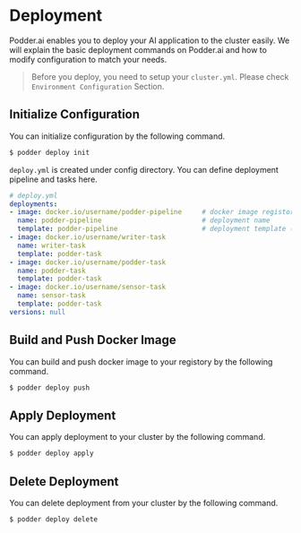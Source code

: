 # Deployment
Podder.ai enables you to deploy your AI application to the cluster easily. We will explain the basic deployment commands on Podder.ai and how to modify configuration to match your needs.
> Before you deploy, you need to setup your `cluster.yml`. Please check `Environment Configuration` Section.

## Initialize Configuration 
You can initialize configuration by the following command.
```bash
$ podder deploy init
```

`deploy.yml` is created under config directory. You can define deployment pipeline and tasks here. 
```yaml
# deploy.yml
deployments:
- image: docker.io/username/podder-pipeline     # docker image registory
  name: podder-pipeline                         # deployment name
  template: podder-pipeline                     # deployment template (podder-pipeline or podder-task)
- image: docker.io/username/writer-task
  name: writer-task
  template: podder-task
- image: docker.io/username/podder-task
  name: podder-task
  template: podder-task
- image: docker.io/username/sensor-task
  name: sensor-task
  template: podder-task
versions: null
```

## Build and Push Docker Image
You can build and push docker image to your registory by the following command.
```bash
$ podder deploy push
```

## Apply Deployment
You can apply deployment to your cluster by the following command.
```bash
$ podder deploy apply
```

## Delete Deployment
You can delete deployment from your cluster by the following command.
```bash
$ podder deploy delete
```